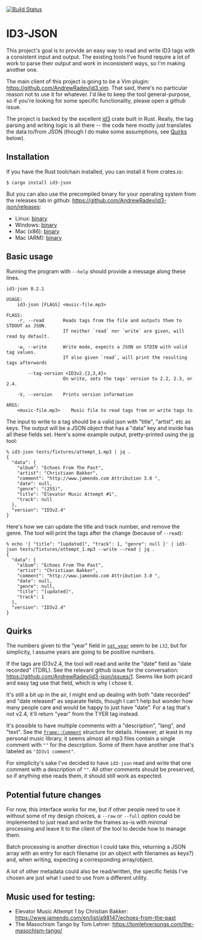 [![Build Status](https://circleci.com/gh/AndrewRadev/id3-json/tree/main.svg?style=shield)](https://circleci.com/gh/AndrewRadev/id3-json?branch=main)

# ID3-JSON

This project's goal is to provide an easy way to read and write ID3 tags with a consistent input and output. The existing tools I've found require a lot of work to parse their output and work in inconsistent ways, so I'm making another one.

The main client of this project is going to be a Vim plugin: <https://github.com/AndrewRadev/id3.vim>. That said, there's no particular reason not to use it for whatever. I'd like to keep the tool general-purpose, so if you're looking for some specific functionality, please open a github issue.

The project is backed by the excellent [id3](https://crates.io/crates/id3) crate built in Rust. Really, the tag parsing and writing logic is all there -- the code here mostly just translates the data to/from JSON (though I do make some assumptions, see [Quirks](#quirks) below).

## Installation

If you have the Rust toolchain installed, you can install it from crates.io:

```
$ cargo install id3-json
```

But you can also use the precompiled binary for your operating system from the releases tab in github: <https://github.com/AndrewRadev/id3-json/releases>:

- Linux: [binary](https://github.com/AndrewRadev/id3-json/releases/download/v0.2.1/id3-json-v0.2.1-x86_64-unknown-linux-gnu.tar.xz)
- Windows: [binary](https://github.com/AndrewRadev/id3-json/releases/download/v0.2.1/id3-json-v0.2.1-x86_64-pc-windows-msvc.zip)
- Mac (x86): [binary](https://github.com/AndrewRadev/id3-json/releases/download/v0.2.1/id3-json-v0.2.1-x86_64-apple-darwin.tar.xz)
- Mac (ARM): [binary](https://github.com/AndrewRadev/id3-json/releases/download/v0.2.1/id3-json-v0.2.1-aarch64-apple-darwin.tar.xz)

## Basic usage

Running the program with `--help` should provide a message along these lines.

```
id3-json 0.2.1

USAGE:
    id3-json [FLAGS] <music-file.mp3>

FLAGS:
    -r, --read       Reads tags from the file and outputs them to STDOUT as JSON.
                     If neither `read` nor `write` are given, will read by default.

    -w, --write      Write mode, expects a JSON on STDIN with valid tag values.
                     If also given `read`, will print the resulting tags afterwards

        --tag-version <ID3v2.{2,3,4}>
                     On write, sets the tags' version to 2.2, 2.3, or 2.4.

    -V, --version    Prints version information

ARGS:
    <music-file.mp3>    Music file to read tags from or write tags to
```

The input to write to a tag should be a valid json with "title", "artist", etc as keys. The output will be a JSON object that has a "data" key and inside has all these fields set. Here's some example output, pretty-printed using the [jq](https://stedolan.github.io/jq/) tool:

``` .sh-session
% id3-json tests/fixtures/attempt_1.mp3 | jq .
{
  "data": {
    "album": "Echoes From The Past",
    "artist": "Christiaan Bakker",
    "comment": "http://www.jamendo.com Attribution 3.0 ",
    "date": null,
    "genre": "(255)",
    "title": "Elevator Music Attempt #1",
    "track": null
  },
  "version": "ID3v2.4"
}
```

Here's how we can update the title and track number, and remove the genre. The tool will print the tags after the change (because of `--read`):

``` .sh-session
% echo '{ "title": "[updated]", "track": 1, "genre": null }' | id3-json tests/fixtures/attempt_1.mp3 --write --read | jq .
{
  "data": {
    "album": "Echoes From The Past",
    "artist": "Christiaan Bakker",
    "comment": "http://www.jamendo.com Attribution 3.0 ",
    "date": null,
    "genre": null,
    "title": "[updated]",
    "track": 1
  },
  "version": "ID3v2.4"
}
```

## Quirks

The numbers given to the "year" field in [`set_year`](https://docs.rs/id3/1.5.1/id3/trait.TagLike.html#method.set_year) seem to be `i32`, but for simplicity, I assume years are going to be positive numbers.

If the tags are ID3v2.4, the tool will read and write the "date" field as "date recorded" (TDRL). See the relevant github issue for the conversation: <https://github.com/AndrewRadev/id3-json/issues/1>. Seems like both picard and easy tag use that field, which is why I chose it.

It's still a bit up in the air, I might end up dealing with both "date recorded" and "date released" as separate fields, though I can't help but wonder how many people care and would be happy to just have "date". For a tag that's not v2.4, it'll return "year" from the TYER tag instead.

It's possible to have multiple comments with a "description", "lang", and "text". See the [`frame::Comment`](https://docs.rs/id3/1.5.1/id3/frame/struct.Comment.html) structure for details. However, at least in my personal music library, it seems almost all mp3 files contain a single comment with `""` for the description. Some of them have another one that's labeled as `"ID3v1 comment"`.

For simplicity's sake I've decided to have `id3-json` read and write that one comment with a description of `""`. All other comments should be preserved, so if anything else reads them, it should still work as expected.

## Potential future changes

For now, this interface works for me, but if other people need to use it without some of my design choices, a `--raw` or `--full` option could be implemented to just read and write the frames as-is with minimal processing and leave it to the client of the tool to decide how to manage them.

Batch processing is another direction I could take this, returning a JSON array with an entry for each filename (or an object with filenames as keys?) and, when writing, expecting a corresponding array/object.

A lot of other metadata could also be read/written, the specific fields I've chosen are just what I used to use from a different utility.

## Music used for testing:

- Elevator Music Attempt 1 by Christian Bakker: <https://www.jamendo.com/en/list/a98147/echoes-from-the-past>
- The Masochism Tango by Tom Lehrer: <https://tomlehrersongs.com/the-masochism-tango/>
